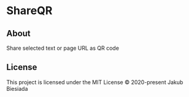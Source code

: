 # ShareQR

## About
Share selected text or page URL as QR code

## License
This project is licensed under the MIT License © 2020-present Jakub Biesiada
